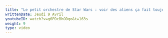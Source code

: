 ```yaml
---
title: "Le petit orchestre de Star Wars : voir des aliens ça fait toujours du bien !"
writtenDate: Jeudi 9 Avril
youtubeID: watch?v=g6PDcBhODqo&t=163s
weight: 9
type: video
---
```

